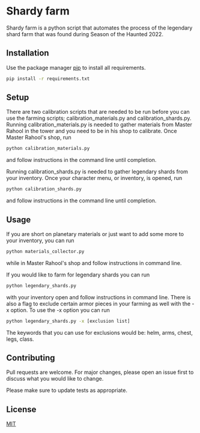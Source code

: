 # Shardy farm

Shardy farm is a python script that automates the process of the legendary shard farm that was found during Season of the Haunted 2022.

## Installation

Use the package manager [pip](https://pip.pypa.io/en/stable/) to install all requirements.

```bash
pip install -r requirements.txt
```

## Setup

There are two calibration scripts that are needed to be run before you can use the farming scripts; calibration_materials.py and calibration_shards.py. Running calibration_materials.py is needed to gather materials from Master Rahool in the tower and you need to be in his shop to calibrate. Once Master Rahool's shop, run
```bash
python calibration_materials.py
```
and follow instructions in the command line until completion. 

Running calibration_shards.py is needed to gather legendary shards from your inventory. Once your character menu, or inventory, is opened, run
```bash
python calibration_shards.py
```
and follow instructions in the command line until completion.

## Usage

If you are short on planetary materials or just want to add some more to your inventory, you can run
```bash
python materials_collector.py
```
while in Master Rahool's shop and follow instructions in command line.

If you would like to farm for legendary shards you can run
```bash
python legendary_shards.py
```
with your inventory open and follow instructions in command line. There is also a flag to exclude certain armor pieces in your farming as well with the -x option. To use the -x option you can run
```bash
python legendary_shards.py -x [exclusion list]
```
The keywords that you can use for exclusions would be: helm, arms, chest, legs, class.

## Contributing
Pull requests are welcome. For major changes, please open an issue first to discuss what you would like to change.

Please make sure to update tests as appropriate.

## License
[MIT](https://choosealicense.com/licenses/mit/)